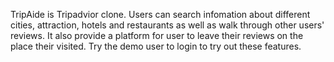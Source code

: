 TripAide is Tripadvior clone. Users can search infomation about different cities, attraction, hotels and restaurants as well as walk through other users' reviews. It also provide a platform for user to leave their reviews on the place their visited. Try the demo user to login to try out these features.

